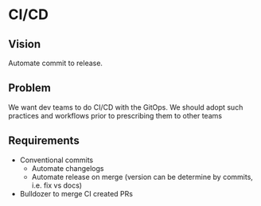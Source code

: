 # CI/CD

## Vision

Automate commit to release.

## Problem

We want dev teams to do CI/CD with the GitOps. We should adopt such practices and workflows prior to prescribing them to other teams

## Requirements

- Conventional commits
    - Automate changelogs
    - Automate release on merge (version can be determine by commits, i.e. fix vs docs) 
- Bulldozer to merge CI created PRs
<!--stackedit_data:
eyJoaXN0b3J5IjpbMjUzMjc1OTk3XX0=
-->